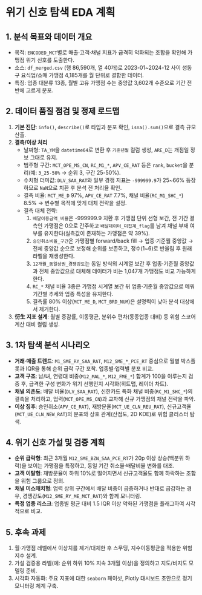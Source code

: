 # 위기 신호 탐색 EDA 계획

## 1. 분석 목표와 데이터 개요
- 목적: `ENCODED_MCT`별로 매출·고객·채널 지표가 급격히 악화되는 조합을 확인해 가맹점 위기 신호를 도출한다.
- 소스: `df_merged.csv` (행 86,590개, 열 40개)로 2023-01~2024-12 사이 성동구 요식업/소매 가맹점 4,185개를 월 단위로 결합한 데이터.
- 특징: 업종 대분류 13종, 월별 고유 가맹점 수는 중앙값 3,602개 수준으로 기간 전반에 고르게 분포.

## 2. 데이터 품질 점검 및 정제 로드맵
1. **기본 진단**: `info()`, `describe()`로 타입과 분포 확인, `isna().sum()`으로 결측 규모 산출.
2. **결측/이상 처리**  
   - 날짜형: `TA_YM`을 `datetime64`로 변환 후 `기준년월` 컬럼 생성, `ARE_D`는 개점일 정보 그대로 유지.  
   - 범주형 구간: `MCT_OPE_MS_CN`, `RC_M1_*`, `APV_CE_RAT` 등은 `rank`, `bucket`을 분리(예: `3_25-50%` → 순위 3, 구간 25-50%). 
   - 수치형 더미값: `DLV_SAA_RAT`와 일부 경쟁 지표는 `-999999.9`가 25~66% 등장하므로 `NaN`으로 치환 후 분석 전 처리율 확인.  
   - 결측 비율: `MCT_ME_D` 97%, `APV_CE_RAT` 7.7%, 채널 비율(`RC_M1_SHC_*`) 8.5% → 변수별 목적에 맞게 대체 전략을 설정.
   - 결측 대체 전략:  
     1) `배달이용금액_비율`은 -999999.9 치환 후 가맹점 단위 선형 보간, 전 기간 결측인 가맹점은 0으로 간주하고 `배달데이터_미집계_flag`를 남겨 채널 부재 여부를 유지한다(실측값이 존재하는 가맹점은 약 39%).  
     2) `승인취소비율_구간`은 가맹점별 forward/back fill → 업종·기준월 중앙값 → 전체 중앙값 순으로 보정해 순위를 보존하고, 정수(1~6)로 반올림 후 원래 라벨을 재생성한다.  
     3) `12개월_동일상권_경쟁강도`는 동일 방식의 시계열 보간 후 업종·기준월 중앙값과 전체 중앙값으로 대체해 데이터가 비는 1,047개 가맹점도 비교 가능하게 한다.  
     4) `RC_*` 채널 비율 3종은 가맹점 시계열 보간 뒤 업종·기준월 중앙값으로 메워 기간별 추세와 업종 특성을 유지한다.  
     5) 결측률 80% 이상(`MCT_ME_D`, `MCT_BRD_NUM`)은 설명력이 낮아 분석 대상에서 제거한다.
3. **衍生 지표 설계**: 월별 증감률, 이동평균, 분위수 편차(동종업종 대비) 등 위험 스코어 계산 대비 컬럼 생성.

## 3. 1차 탐색 분석 시나리오
- **거래·매출 트렌드**: `M1_SME_RY_SAA_RAT`, `M12_SME_*_PCE_RT` 중심으로 월별 박스플롯과 IQR을 통해 순위 급락 구간 포착. 업종별·업력별 분포 비교.
- **고객 구조**: 남/녀, 연령대 비중(`M12_MAL_*`, `M12_FME_*`) 합계가 100을 이루는지 검증 후, 급격한 구성 변화가 위기 선행인지 시각화(히트맵, 레이더 차트).
- **채널 의존도**: 배달 비율(`DLV_SAA_RAT`), 신한카드 특화 채널 비중(`RC_M1_SHC_*`)의 결측을 처리하고, 업력(`MCT_OPE_MS_CN`)과 교차해 신규 가맹점의 채널 전략을 파악.
- **이상 징후**: 승인취소(`APV_CE_RAT`), 재방문율(`MCT_UE_CLN_REU_RAT`), 신규고객율(`MCT_UE_CLN_NEW_RAT`)의 분포와 상호 관계(산점도, 2D KDE)로 위험 클러스터 탐색.

## 4. 위기 신호 가설 및 검증 계획
- **순위 급락형**: 최근 3개월 `M12_SME_BZN_SAA_PCE_RT`가 20p 이상 상승(백분위 하락)을 보이는 가맹점을 특정하고, 동일 기간 취소율·배달비율 변화를 대조.
- **고객 이탈형**: 재방문율이 하위 10%로 떨어지면서 신규고객율도 함께 하락하는 조합을 위험 그룹으로 정의.
- **채널 미스매치형**: 업력 상위 구간에서 배달 비중이 급증하거나 반대로 급감하는 경우, 경쟁강도(`M12_SME_RY_ME_MCT_RAT`)와 함께 모니터링.
- **특정 업종 리스크**: 업종별 평균 대비 1.5 IQR 이상 악화된 가맹점을 플래그하여 시각적으로 비교.

## 5. 후속 과제
1. 월·가맹점 레벨에서 이상치를 제거/대체한 후 스무딩, 지수이동평균을 적용한 위험 지수 설계.
2. 가설 검증용 라벨(예: 순위 하위 10% 지속 3개월 이상)을 정의하고 지도/비지도 모델링 준비.
3. 시각화 자동화: 주요 지표에 대한 `seaborn` 페이싯, Plotly 대시보드 초안으로 정기 모니터링 체계 구축.
